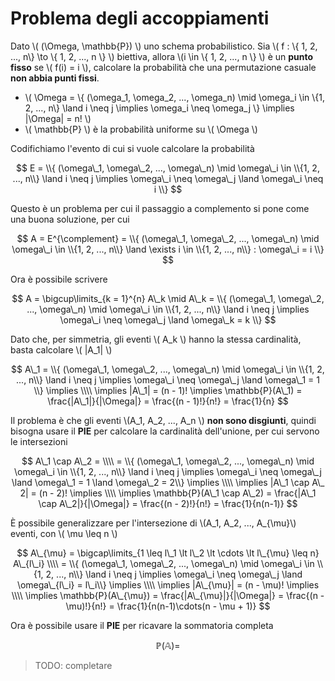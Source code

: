 # Problema degli accoppiamenti

Dato \\( (\Omega, \mathbb{P}) \\) uno schema probabilistico.
Sia \\( f : \\{ 1, 2, ..., n\\} \to \\{ 1, 2, ..., n \\} \\) biettiva, allora \\(i \in \\{ 1, 2, ..., n \\} \\) è un **punto fisso** se \\( f(i) = i \\), 
calcolare la probabilità che una permutazione casuale **non abbia punti fissi**.

- \\( \Omega = \\{ (\omega\_1, \omega\_2, ..., \omega\_n) \mid \omega\_i \in \\{1, 2, ..., n\\} \land i \neq j \implies \omega\_i \neq \omega\_j \\} \implies |\Omega| = n! \\)
- \\( \mathbb{P} \\) è la probabilità uniforme su \\( \Omega \\)

Codifichiamo l'evento di cui si vuole calcolare la probabilità

$$
E = \\{ (\omega\_1, \omega\_2, ..., \omega\_n) \mid \omega\_i \in \\{1, 2, ..., n\\} \land i \neq j \implies \omega\_i \neq \omega\_j \land \omega\_i \neq i \\}
$$

Questo è un problema per cui il passaggio a complemento si pone come una buona soluzione, per cui

$$
A = E^{\complement} = \\{ (\omega\_1, \omega\_2, ..., \omega\_n) \mid \omega\_i \in \\{1, 2, ..., n\\} \land \exists i \in \\{1, 2, ..., n\\} : \omega\_i = i \\}
$$

Ora è possibile scrivere 

$$
A = \bigcup\limits_{k = 1}^{n} A\_k \mid A\_k = \\{ (\omega\_1, \omega\_2, ..., \omega\_n) \mid \omega\_i \in \\{1, 2, ..., n\\} \land i \neq j \implies \omega\_i \neq \omega\_j \land \omega\_k = k \\}
$$

Dato che, per simmetria, gli eventi \\( A\_k \\) hanno la stessa cardinalità, basta calcolare \\( |A\_1| \\)

$$
A\_1 = \\{ (\omega\_1, \omega\_2, ..., \omega\_n) \mid \omega\_i \in \\{1, 2, ..., n\\} \land i \neq j \implies \omega\_i \neq \omega\_j \land \omega\_1 = 1 \\} \implies \\\\
\implies |A\_1| = (n - 1)! 
\implies \mathbb{P}(A\_1) = \frac{|A\_1|}{|\Omega|} = \frac{(n - 1)!}{n!} = \frac{1}{n} 
$$

Il problema è che gli eventi \\(A\_1, A\_2, ..., A\_n \\) **non sono disgiunti**, quindi bisogna usare il **PIE** per calcolare la cardinalità dell'unione, per cui servono le intersezioni

$$
A\_1 \cap A\_2 = \\\\
= \\{ (\omega\_1, \omega\_2, ..., \omega\_n) \mid \omega\_i \in \\{1, 2, ..., n\\} \land i \neq j \implies \omega\_i \neq \omega\_j \land \omega\_1 = 1 \land \omega\_2 = 2\\} \implies \\\\
\implies |A\_1 \cap A\_ 2| = (n - 2)! \implies \\\\
\implies \mathbb{P}(A\_1 \cap A\_2) = \frac{|A\_1 \cap A\_2|}{|\Omega|} = \frac{(n - 2)!}{n!} = \frac{1}{n(n-1)} 
$$

È possibile generalizzare per l'intersezione di \\(A\_1, A\_2, ..., A\_{\mu}\\) eventi, con \\( \mu \leq n \\)
<!-- \bigcap\limits_{l = 1}^{\mu} A\_l = \\\\ -->

$$
A\_{\mu} = \bigcap\limits_{1 \leq l\_1 \lt l\_2 \lt \cdots \lt l\_{\mu} \leq n} A\_{l\_i}  \\\\
= \\{ (\omega\_1, \omega\_2, ..., \omega\_n) \mid \omega\_i \in \\{1, 2, ..., n\\} \land i \neq j \implies \omega\_i \neq \omega\_j \land \omega\_{l\_i} = l\_i\\} \implies \\\\
\implies |A\_{\mu}| = (n - \mu)! \implies \\\\
\implies \mathbb{P}(A\_{\mu}) = \frac{|A\_{\mu}|}{|\Omega|} = \frac{(n - \mu)!}{n!} = \frac{1}{n(n-1)\cdots(n - \mu + 1)}
$$

Ora è possibile usare il **PIE** per ricavare la sommatoria completa

$$
\mathbb{P(A)} = 
$$

> TODO: completare
